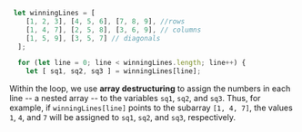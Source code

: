 ```js
 let winningLines = [
    [1, 2, 3], [4, 5, 6], [7, 8, 9], //rows
    [1, 4, 7], [2, 5, 8], [3, 6, 9], // columns
    [1, 5, 9], [3, 5, 7] // diagonals
  ];

  for (let line = 0; line < winningLines.length; line++) {
    let [ sq1, sq2, sq3 ] = winningLines[line];
```

Within the loop, we use **array destructuring** to assign the numbers in each line -- a nested array -- to the variables `sq1`, `sq2`, and `sq3`. Thus, for example, if `winningLines[line]` points to the subarray `[1, 4, 7]`, the values `1`, `4`, and `7` will be assigned to `sq1`, `sq2`, and `sq3`, respectively. 

